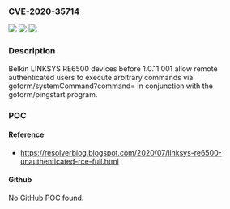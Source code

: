 ### [CVE-2020-35714](https://cve.mitre.org/cgi-bin/cvename.cgi?name=CVE-2020-35714)
![](https://img.shields.io/static/v1?label=Product&message=n%2Fa&color=blue)
![](https://img.shields.io/static/v1?label=Version&message=n%2Fa&color=blue)
![](https://img.shields.io/static/v1?label=Vulnerability&message=n%2Fa&color=brighgreen)

### Description

Belkin LINKSYS RE6500 devices before 1.0.11.001 allow remote authenticated users to execute arbitrary commands via goform/systemCommand?command= in conjunction with the goform/pingstart program.

### POC

#### Reference
- https://resolverblog.blogspot.com/2020/07/linksys-re6500-unauthenticated-rce-full.html

#### Github
No GitHub POC found.

